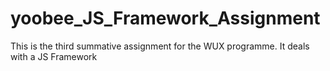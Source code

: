 # yoobee_JS_Framework_Assignment
This is the third summative assignment for the WUX programme. It deals with a JS Framework 
